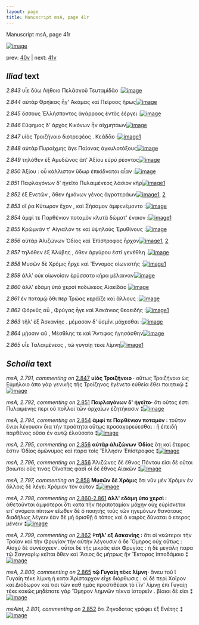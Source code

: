 ```yaml
---
layout: page
title: Manuscript msA, page 41r
---
```


Manuscript msA, page 41r

[![image](http://www.homermultitext.org/iipsrv?OBJ=IIP,1.0&FIF=/project/homer/pyramidal/deepzoom/hmt/vaimg/2017a/VA041RN_0042.tif&WID=100&CVT=JPEG)](http://www.homermultitext.org/ict2/?urn=urn:cite2:hmt:vaimg.2017a:VA041RN_0042)

prev:  [40v](../40v) | next:  [41v](../41v)

## *Iliad* text

*2.843* <a id="2.843"/> υἷε δύω Λήθοιο 					 Πελᾱσγοῦ 					 Τευταμίδᾱο :[![image](http://www.homermultitext.org/iipsrv?OBJ=IIP,1.0&FIF=/project/homer/pyramidal/deepzoom/hmt/vaimg/2017a/VA041RN_0042.tif&RGN=0.124,0.2603,0.381,0.0346&WID=1000&CVT=JPEG)](http://www.homermultitext.org/ict2/?urn=urn:cite2:hmt:vaimg.2017a:VA041RN_0042@0.124,0.2603,0.381,0.0346)

*2.844* <a id="2.844"/> αὐτὰρ Θρήϊκας ἦγ' 						 Ἀκάμας καὶ Πείροος ἥρως[![image](http://www.homermultitext.org/iipsrv?OBJ=IIP,1.0&FIF=/project/homer/pyramidal/deepzoom/hmt/vaimg/2017a/VA041RN_0042.tif&RGN=0.124,0.2792,0.435,0.0346&WID=1000&CVT=JPEG)](http://www.homermultitext.org/ict2/?urn=urn:cite2:hmt:vaimg.2017a:VA041RN_0042@0.124,0.2792,0.435,0.0346)

*2.845* <a id="2.845"/> ὅσσους Ἑλλήσποντος 					ἀγάρροος ἐντὸς ἐέργει :[![image](http://www.homermultitext.org/iipsrv?OBJ=IIP,1.0&FIF=/project/homer/pyramidal/deepzoom/hmt/vaimg/2017a/VA041RN_0042.tif&RGN=0.124,0.2995,0.435,0.0346&WID=1000&CVT=JPEG)](http://www.homermultitext.org/ict2/?urn=urn:cite2:hmt:vaimg.2017a:VA041RN_0042@0.124,0.2995,0.435,0.0346)

*2.846* <a id="2.846"/> Εὔφημος δ' ἀρχὸς 					Κικόνων ἦν αἰχμητάων[![image](http://www.homermultitext.org/iipsrv?OBJ=IIP,1.0&FIF=/project/homer/pyramidal/deepzoom/hmt/vaimg/2017a/VA041RN_0042.tif&RGN=0.124,0.3175,0.435,0.0346&WID=1000&CVT=JPEG)](http://www.homermultitext.org/ict2/?urn=urn:cite2:hmt:vaimg.2017a:VA041RN_0042@0.124,0.3175,0.435,0.0346)

*2.847* <a id="2.847"/> υἱὸς Τροιζήνοιο 					διοτρεφέος . Κεάδᾱο :[![image](http://www.homermultitext.org/iipsrv?OBJ=IIP,1.0&FIF=/project/homer/pyramidal/deepzoom/hmt/vaimg/2017a/VA041RN_0042.tif&RGN=0.124,0.3416,0.435,0.0309&WID=1000&CVT=JPEG)](http://www.homermultitext.org/ict2/?urn=urn:cite2:hmt:vaimg.2017a:VA041RN_0042@0.124,0.3416,0.435,0.0309)[1](#msA_2.791)

*2.848* <a id="2.848"/> αὐτὰρ Πυραίχμης ἄγε 						 Παίονας ἀγκυλοτόξους[![image](http://www.homermultitext.org/iipsrv?OBJ=IIP,1.0&FIF=/project/homer/pyramidal/deepzoom/hmt/vaimg/2017a/VA041RN_0042.tif&RGN=0.124,0.3642,0.435,0.0309&WID=1000&CVT=JPEG)](http://www.homermultitext.org/ict2/?urn=urn:cite2:hmt:vaimg.2017a:VA041RN_0042@0.124,0.3642,0.435,0.0309)

*2.849* <a id="2.849"/> τηλόθεν ἐξ Αμυδῶνος ἀπ' Ἀξίου εὐρὺ ῥέοντος[![image](http://www.homermultitext.org/iipsrv?OBJ=IIP,1.0&FIF=/project/homer/pyramidal/deepzoom/hmt/vaimg/2017a/VA041RN_0042.tif&RGN=0.122,0.3822,0.435,0.0309&WID=1000&CVT=JPEG)](http://www.homermultitext.org/ict2/?urn=urn:cite2:hmt:vaimg.2017a:VA041RN_0042@0.122,0.3822,0.435,0.0309)

*2.850* <a id="2.850"/> Ἀξίου : οὗ 					κάλλιστον ὕδωρ ἐπικίδναται αἶαν :[![image](http://www.homermultitext.org/iipsrv?OBJ=IIP,1.0&FIF=/project/homer/pyramidal/deepzoom/hmt/vaimg/2017a/VA041RN_0042.tif&RGN=0.122,0.3988,0.435,0.0309&WID=1000&CVT=JPEG)](http://www.homermultitext.org/ict2/?urn=urn:cite2:hmt:vaimg.2017a:VA041RN_0042@0.122,0.3988,0.435,0.0309)

*2.851* <a id="2.851"/> Παφλαγόνων δ' 					ἡγεῖτο Πυλαιμένεος λάσιον 					κῆρ[![image](http://www.homermultitext.org/iipsrv?OBJ=IIP,1.0&FIF=/project/homer/pyramidal/deepzoom/hmt/vaimg/2017a/VA041RN_0042.tif&RGN=0.118,0.4206,0.452,0.0286&WID=1000&CVT=JPEG)](http://www.homermultitext.org/ict2/?urn=urn:cite2:hmt:vaimg.2017a:VA041RN_0042@0.118,0.4206,0.452,0.0286)[1](#msA_2.792)

*2.852* <a id="2.852"/> ἐξ Ενετῶν , ὅθεν ἡμιόνων γένος ἀγροτεράων[![image](http://www.homermultitext.org/iipsrv?OBJ=IIP,1.0&FIF=/project/homer/pyramidal/deepzoom/hmt/vaimg/2017a/VA041RN_0042.tif&RGN=0.115,0.4417,0.452,0.0286&WID=1000&CVT=JPEG)](http://www.homermultitext.org/ict2/?urn=urn:cite2:hmt:vaimg.2017a:VA041RN_0042@0.115,0.4417,0.452,0.0286)[1](#msA_2.793), [2](#msAint_2.801)

*2.853* <a id="2.853"/> οἵ ῥα Κύτωρον 					ἔχον , καὶ Σήσαμον 					ἀμφενέμοντο :[![image](http://www.homermultitext.org/iipsrv?OBJ=IIP,1.0&FIF=/project/homer/pyramidal/deepzoom/hmt/vaimg/2017a/VA041RN_0042.tif&RGN=0.115,0.4597,0.452,0.0286&WID=1000&CVT=JPEG)](http://www.homermultitext.org/ict2/?urn=urn:cite2:hmt:vaimg.2017a:VA041RN_0042@0.115,0.4597,0.452,0.0286)

*2.854* <a id="2.854"/> ἀμφί τε Παρθένιον ποταμὸν κλυτὰ δώματ' έναιον :[![image](http://www.homermultitext.org/iipsrv?OBJ=IIP,1.0&FIF=/project/homer/pyramidal/deepzoom/hmt/vaimg/2017a/VA041RN_0042.tif&RGN=0.115,0.4786,0.452,0.0286&WID=1000&CVT=JPEG)](http://www.homermultitext.org/ict2/?urn=urn:cite2:hmt:vaimg.2017a:VA041RN_0042@0.115,0.4786,0.452,0.0286)[1](#msA_2.794)

*2.855* <a id="2.855"/> Κρῶμνάν τ' 						 Αἰγιαλόν τε καὶ 					ὑψηλοὺς Ἐρυθίνους :[![image](http://www.homermultitext.org/iipsrv?OBJ=IIP,1.0&FIF=/project/homer/pyramidal/deepzoom/hmt/vaimg/2017a/VA041RN_0042.tif&RGN=0.12,0.4951,0.452,0.0286&WID=1000&CVT=JPEG)](http://www.homermultitext.org/ict2/?urn=urn:cite2:hmt:vaimg.2017a:VA041RN_0042@0.12,0.4951,0.452,0.0286)

*2.856* <a id="2.856"/> αὐτὰρ Ἀλιζώνων Ὀδίος 					καὶ Ἐπίστροφος ἦρχον[![image](http://www.homermultitext.org/iipsrv?OBJ=IIP,1.0&FIF=/project/homer/pyramidal/deepzoom/hmt/vaimg/2017a/VA041RN_0042.tif&RGN=0.12,0.5169,0.452,0.0286&WID=1000&CVT=JPEG)](http://www.homermultitext.org/ict2/?urn=urn:cite2:hmt:vaimg.2017a:VA041RN_0042@0.12,0.5169,0.452,0.0286)[1](#msA_2.796), [2](#msA_2.795)

*2.857* <a id="2.857"/> τηλόθεν ἐξ Ἀλύβης , 					ὅθεν ἀργύρου ἐστὶ γενέθλη .[![image](http://www.homermultitext.org/iipsrv?OBJ=IIP,1.0&FIF=/project/homer/pyramidal/deepzoom/hmt/vaimg/2017a/VA041RN_0042.tif&RGN=0.12,0.538,0.452,0.0286&WID=1000&CVT=JPEG)](http://www.homermultitext.org/ict2/?urn=urn:cite2:hmt:vaimg.2017a:VA041RN_0042@0.12,0.538,0.452,0.0286)

*2.858* <a id="2.858"/> Μυσῶν δὲ Χρόμις ἦρχε καὶ Ἔννομος οἰωνιστής :[![image](http://www.homermultitext.org/iipsrv?OBJ=IIP,1.0&FIF=/project/homer/pyramidal/deepzoom/hmt/vaimg/2017a/VA041RN_0042.tif&RGN=0.117,0.5583,0.452,0.0286&WID=1000&CVT=JPEG)](http://www.homermultitext.org/ict2/?urn=urn:cite2:hmt:vaimg.2017a:VA041RN_0042@0.117,0.5583,0.452,0.0286)[1](#msA_2.797)

*2.859* <a id="2.859"/> ἀλλ' οὐκ οἰωνοῖσιν ἐρύσσατο κῆρα μέλαιναν[![image](http://www.homermultitext.org/iipsrv?OBJ=IIP,1.0&FIF=/project/homer/pyramidal/deepzoom/hmt/vaimg/2017a/VA041RN_0042.tif&RGN=0.115,0.5741,0.452,0.0286&WID=1000&CVT=JPEG)](http://www.homermultitext.org/ict2/?urn=urn:cite2:hmt:vaimg.2017a:VA041RN_0042@0.115,0.5741,0.452,0.0286)

*2.860* <a id="2.860"/> ἀλλ' ἐδάμη ὑπὸ χερσὶ ποδώκεος Αἰακίδᾱο 				[![image](http://www.homermultitext.org/iipsrv?OBJ=IIP,1.0&FIF=/project/homer/pyramidal/deepzoom/hmt/vaimg/2017a/VA041RN_0042.tif&RGN=0.115,0.5952,0.452,0.0286&WID=1000&CVT=JPEG)](http://www.homermultitext.org/ict2/?urn=urn:cite2:hmt:vaimg.2017a:VA041RN_0042@0.115,0.5952,0.452,0.0286)

*2.861* <a id="2.861"/> ἐν ποταμῷ ὅθι περ Τρώας κεράϊζε καὶ ἄλλους :[![image](http://www.homermultitext.org/iipsrv?OBJ=IIP,1.0&FIF=/project/homer/pyramidal/deepzoom/hmt/vaimg/2017a/VA041RN_0042.tif&RGN=0.115,0.6147,0.452,0.0286&WID=1000&CVT=JPEG)](http://www.homermultitext.org/ict2/?urn=urn:cite2:hmt:vaimg.2017a:VA041RN_0042@0.115,0.6147,0.452,0.0286)

*2.862* <a id="2.862"/> Φόρκῡς αὖ , Φρύγας ἦγε καὶ Ἀσκάνιος θεοειδής :[![image](http://www.homermultitext.org/iipsrv?OBJ=IIP,1.0&FIF=/project/homer/pyramidal/deepzoom/hmt/vaimg/2017a/VA041RN_0042.tif&RGN=0.115,0.6328,0.452,0.0286&WID=1000&CVT=JPEG)](http://www.homermultitext.org/ict2/?urn=urn:cite2:hmt:vaimg.2017a:VA041RN_0042@0.115,0.6328,0.452,0.0286)[1](#msA_2.799)

*2.863* <a id="2.863"/> τῆλ' ἐξ Ἀσκανίης . 					μέμασαν δ' ὑσμῖνι μάχεσθαι :[![image](http://www.homermultitext.org/iipsrv?OBJ=IIP,1.0&FIF=/project/homer/pyramidal/deepzoom/hmt/vaimg/2017a/VA041RN_0042.tif&RGN=0.111,0.6516,0.452,0.0286&WID=1000&CVT=JPEG)](http://www.homermultitext.org/ict2/?urn=urn:cite2:hmt:vaimg.2017a:VA041RN_0042@0.111,0.6516,0.452,0.0286)

*2.864* <a id="2.864"/> μῄοσιν αῦ , Μέσθλης τε 					καὶ Ἄντιφος ἡγησάσθην[![image](http://www.homermultitext.org/iipsrv?OBJ=IIP,1.0&FIF=/project/homer/pyramidal/deepzoom/hmt/vaimg/2017a/VA041RN_0042.tif&RGN=0.111,0.6697,0.452,0.0286&WID=1000&CVT=JPEG)](http://www.homermultitext.org/ict2/?urn=urn:cite2:hmt:vaimg.2017a:VA041RN_0042@0.111,0.6697,0.452,0.0286)

*2.865* <a id="2.865"/> υἷε Ταλαιμένεος , τὼ γυγαίῃ τέκε λίμνη[![image](http://www.homermultitext.org/iipsrv?OBJ=IIP,1.0&FIF=/project/homer/pyramidal/deepzoom/hmt/vaimg/2017a/VA041RN_0042.tif&RGN=0.111,0.6855,0.452,0.0286&WID=1000&CVT=JPEG)](http://www.homermultitext.org/ict2/?urn=urn:cite2:hmt:vaimg.2017a:VA041RN_0042@0.111,0.6855,0.452,0.0286)[1](#msA_2.800)

## *Scholia* text

*msA, 2.791, commenting on* [2.847](#2.847)  <a id="msA_2.791"/> **υἱὸς Τροιζήνοιο ·** οὕτως Τροιζήνοιο ὡς Εὐμήλοιο ἀπο γὰρ γενικῆς τῆς Τροίζηνος ἐγένετο εὐθεία ἔθει ποιητικῷ ⁑[![image](http://www.homermultitext.org/iipsrv?OBJ=IIP,1.0&FIF=/project/homer/pyramidal/deepzoom/hmt/vaimg/2017a/VA041RN_0042.tif&RGN=0.543,0.3487,0.205,0.044&WID=1000&CVT=JPEG)](http://www.homermultitext.org/ict2/?urn=urn:cite2:hmt:vaimg.2017a:VA041RN_0042@0.543,0.3487,0.205,0.044)

*msA, 2.792, commenting on* [2.851](#2.851)  <a id="msA_2.792"/> **Παφλαγόνων δ' ἡγεῖτο·** ὅτι οῦτος ἐστι Πυλαιμένης περι οῦ πολλοὶ τῶν ἀρχαίων ἐζητήκασιν ⁑[![image](http://www.homermultitext.org/iipsrv?OBJ=IIP,1.0&FIF=/project/homer/pyramidal/deepzoom/hmt/vaimg/2017a/VA041RN_0042.tif&RGN=0.5427,0.3865,0.2107,0.0395&WID=1000&CVT=JPEG)](http://www.homermultitext.org/ict2/?urn=urn:cite2:hmt:vaimg.2017a:VA041RN_0042@0.5427,0.3865,0.2107,0.0395)

*msA, 2.794, commenting on* [2.854](#2.854)  <a id="msA_2.794"/> **ἀμφί τε Παρθένιον ποταμὸν :** τοῦτον ἕνιοι λέγουσιν δια τὴν πραότητα οὕτως προσαγορεύεσθαι : ἢ ἐπειδὴ παρθένος οῦσα ἐν αυτῷ ἐλούσατο ⁑[![image](http://www.homermultitext.org/iipsrv?OBJ=IIP,1.0&FIF=/project/homer/pyramidal/deepzoom/hmt/vaimg/2017a/VA041RN_0042.tif&RGN=0.5657,0.4798,0.1803,0.065&WID=1000&CVT=JPEG)](http://www.homermultitext.org/ict2/?urn=urn:cite2:hmt:vaimg.2017a:VA041RN_0042@0.5657,0.4798,0.1803,0.065)

*msA, 2.795, commenting on* [2.856](#2.856)  <a id="msA_2.795"/> **αὐτὰρ ἀλιζώνων Ὀδίος** ὅτι καὶ ἕτερος ἐστιν Ὁδίος ὁμώνυμος καὶ παρα τοῖς Ἕλλησιν Ἐπίστροφος ⁑[![image](http://www.homermultitext.org/iipsrv?OBJ=IIP,1.0&FIF=/project/homer/pyramidal/deepzoom/hmt/vaimg/2017a/VA041RN_0042.tif&RGN=0.567,0.5384,0.1827,0.0413&WID=1000&CVT=JPEG)](http://www.homermultitext.org/ict2/?urn=urn:cite2:hmt:vaimg.2017a:VA041RN_0042@0.567,0.5384,0.1827,0.0413)

*msA, 2.796, commenting on* [2.856](#2.856)  <a id="msA_2.796"/> Ἀλιζῶνες δὲ ἔθνος Πόντου εἰσι δὲ οῦτοι βοιωτοὶ οὕς τινας Οἴνοπας φασὶ οἱ δὲ ἔθνος Αἰακῶν ⁑[![image](http://www.homermultitext.org/iipsrv?OBJ=IIP,1.0&FIF=/project/homer/pyramidal/deepzoom/hmt/vaimg/2017a/VA041RN_0042.tif&RGN=0.5603,0.5755,0.1923,0.040&WID=1000&CVT=JPEG)](http://www.homermultitext.org/ict2/?urn=urn:cite2:hmt:vaimg.2017a:VA041RN_0042@0.5603,0.5755,0.1923,0.040)

*msA, 2.797, commenting on* [2.858](#2.858)  <a id="msA_2.797"/> **Μυσῶν δὲ Χρόμις** ὅτι νῦν μὲν Χρόμιν ἐν ἄλλοις δὲ λέγει Χρόμιον τὸν αὐτον ⁑[![image](http://www.homermultitext.org/iipsrv?OBJ=IIP,1.0&FIF=/project/homer/pyramidal/deepzoom/hmt/vaimg/2017a/VA041RN_0042.tif&RGN=0.5563,0.6083,0.1943,0.040&WID=1000&CVT=JPEG)](http://www.homermultitext.org/ict2/?urn=urn:cite2:hmt:vaimg.2017a:VA041RN_0042@0.5563,0.6083,0.1943,0.040)

*msA, 2.798, commenting on* [2.860-2.861](#2.860-2.861)  <a id="msA_2.798"/> **ἀλλ' εδάμη ὑπο χερσὶ :** ἀθετοῦνται ἀμφότεροι ὅτι κατα τὴν περιποταμίαν μάχην οὐχ εὑρίσκεται επ' ονόματι πίπτων εἴωθεν δὲ ὁ ποιητὴς τοὺς τῶν ηγεμόνων θανάτους διαδήλως λέγειν ἐὰν δὲ μὴ ὁρισθῇ ὁ τόπος καὶ ὁ καιρὸς δύναται ὁ ετερος μένειν ⁑[![image](http://www.homermultitext.org/iipsrv?OBJ=IIP,1.0&FIF=/project/homer/pyramidal/deepzoom/hmt/vaimg/2017a/VA041RN_0042.tif&RGN=0.5517,0.6446,0.2067,0.0854&WID=1000&CVT=JPEG)](http://www.homermultitext.org/ict2/?urn=urn:cite2:hmt:vaimg.2017a:VA041RN_0042@0.5517,0.6446,0.2067,0.0854)

*msA, 2.799, commenting on* [2.862](#2.862)  <a id="msA_2.799"/> **‡τῆλ' εξ Ασκανίης :** ὅτι οἱ νεώτεροι τὴν Τροίαν καὶ τὴν Φρυγίαν τὴν αὐτὴν λέγουσιν ὁ δε Ὅμηρος οὐχ οὕτως : Αἰσχύ δὲ συνέσχεεν . οὗτοι δὲ τῆς μικρᾶς εἰσι Φρυγίας : ἡ δὲ μεγάλη παρα τῷ Σαγγαρίῳ κεῖται ὅθεν καὶ Ἄσιος ὃς μήτρως ἢν Ἕκτορος ἱπποδάμοιο ⁑[![image](http://www.homermultitext.org/iipsrv?OBJ=IIP,1.0&FIF=/project/homer/pyramidal/deepzoom/hmt/vaimg/2017a/VA041RN_0042.tif&RGN=0.1223,0.7222,0.6293,0.0481&WID=1000&CVT=JPEG)](http://www.homermultitext.org/ict2/?urn=urn:cite2:hmt:vaimg.2017a:VA041RN_0042@0.1223,0.7222,0.6293,0.0481)

*msA, 2.800, commenting on* [2.865](#2.865)  <a id="msA_2.800"/> **τῷ Γυγαίη τέκε λίμνη·** ἄνευ τοῦ ϊ Γυγαίη τέκε λίμνη ἡ κατα Ἀρίσταρχον εἶχε διόρθωσις : οἱ δὲ περὶ Χαῖρον καὶ Διόδωρον καί τισι τῶν καθ ημᾶς προστιθέασι τὸ ϊ ἵν' λίμνῃ ἐπι Γυγαίῃ τέκε κακῶς μηδέποτε γὰρ Ὅμηρον λημνῶν τέκνα ἱστορεῖν . βίαιοι δέ εἰσι ⁑[![image](http://www.homermultitext.org/iipsrv?OBJ=IIP,1.0&FIF=/project/homer/pyramidal/deepzoom/hmt/vaimg/2017a/VA041RN_0042.tif&RGN=0.129,0.7582,0.6227,0.0416&WID=1000&CVT=JPEG)](http://www.homermultitext.org/ict2/?urn=urn:cite2:hmt:vaimg.2017a:VA041RN_0042@0.129,0.7582,0.6227,0.0416)

*msAint, 2.801, commenting on* [2.852](#2.852)  <a id="msAint_2.801"/> ὅτι Ζηνοδοτος γράφει ἐξ Ενέτης ⁑[![image](http://www.homermultitext.org/iipsrv?OBJ=IIP,1.0&FIF=/project/homer/pyramidal/deepzoom/hmt/vaimg/2017a/VA041RN_0042.tif&RGN=0.0743,0.438,0.0477,0.0333&WID=1000&CVT=JPEG)](http://www.homermultitext.org/ict2/?urn=urn:cite2:hmt:vaimg.2017a:VA041RN_0042@0.0743,0.438,0.0477,0.0333)